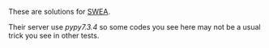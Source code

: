 These are solutions for [SWEA](https://swexpertacademy.com/main/main.do).

Their server use *pypy7.3.4* so some codes you see here may not be a usual trick you see in other tests.
